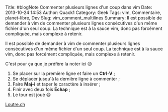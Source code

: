 Title: &#35;blogNote Commenter plusieurs lignes d'un coup dans vim
Date: 2013-10-24 14:53
Author: Quack1
Category: Geek
Tags: vim, Commentaire, planet-libre, Dev
Slug: vim_comment_multilines
Summary: Il est possible de demander à vim de commenter plusieurs lignes consécutives d'un même fichier d'un seul coup. La technique est à la sauce vim, donc pas forcément compliquée, mais complexe à retenir.

Il est possible de demander à vim de commenter plusieurs lignes consécutives d'un même fichier d'un seul coup. La technique est à la sauce vim, donc pas forcément compliquée, mais complexe à retenir.

C'est pour ça que je préfère la noter ici 😉

1. Se placer sur la première ligne et faire un **Ctrl-V** ;
2. Se déplacer jusqu'à la dernière ligne à commenter ;
3. Faire **Maj-i** et taper le caractère à insérer ;
4. Finir avec deux fois **Échap** ;
5. Le tour est joué 😃

[Loutre.ch](http://loutre.ch/memo-commenter-plusieurs-lignes-dun-coup-avec-vim "Loutre.ch - Mémo : Commenter plusieurs lignes d’un coup avec VIM")